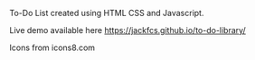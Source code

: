 To-Do List created using HTML CSS and Javascript.

Live demo available here https://jackfcs.github.io/to-do-library/

Icons from icons8.com
